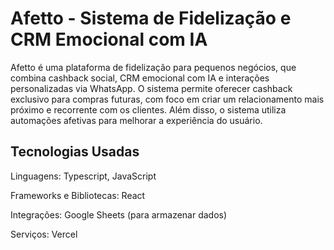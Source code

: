 # Afetto - Sistema de Fidelização e CRM Emocional com IA
Afetto é uma plataforma de fidelização para pequenos negócios, que combina cashback social, CRM emocional com IA e interações personalizadas via WhatsApp. O sistema permite oferecer cashback exclusivo para compras futuras, com foco em criar um relacionamento mais próximo e recorrente com os clientes. Além disso, o sistema utiliza automações afetivas para melhorar a experiência do usuário.

## Tecnologias Usadas
Linguagens: Typescript, JavaScript

Frameworks e Bibliotecas: React

Integrações: Google Sheets (para armazenar dados)

Serviços: Vercel
